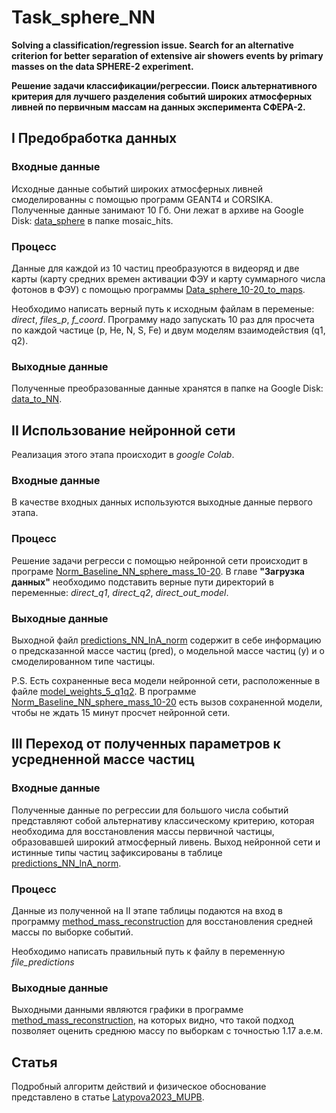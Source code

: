 # Task_sphere_NN
**Solving a classification/regression issue. Search for an alternative criterion for better separation of extensive air showers events by primary masses on the data SPHERE-2 experiment.**

**Решение задачи классификации/регрессии. Поиск альтернативного критерия для лучшего разделения событий широких атмосферных ливней по первичным массам на данных эксперимента СФЕРА-2.**


## I Предобработка данных
### Входные данные
Исходные данные событий широких атмосферных ливней смоделированны с помощью программ GEANT4 и CORSIKA. Полученные данные занимают 10 Гб.
Они лежат в архиве на Google Disk: [data_sphere](https://drive.google.com/drive/folders/1XtcPgxcZfs3CUC9Lfm7Dz3P0bNFvn7yW?usp=sharing) в папке mosaic_hits.

### Процесс
Данные для каждой из 10 частиц преобразуются в видеоряд и две карты (карту средних времен активации ФЭУ и карту суммарного числа фотонов в ФЭУ) с помощью программы [Data_sphere_10-20_to_maps](https://github.com/Vetselet/Task_sphere_NN/blob/main/Data_sphere_10-20_to_maps.ipynb).

Необходимо написать верный путь к исходным файлам в переменые: _direct_, _files_p_, _f_coord_.
Программу надо запускать 10 раз для просчета по каждой частице (p, He, N, S, Fe) и двум моделям взаимодействия (q1, q2).

### Выходные данные
Полученные преобразованные данные хранятся в папке на Google Disk: [data_to_NN](https://drive.google.com/drive/folders/1ukIC5x-TCWRd60Hng8-OchCcOwBb8gOr?usp=sharing).


## II Использование нейронной сети
Реализация этого этапа происходит в _google Colab_.

### Входные данные
В качестве входных данных используются выходные данные первого этапа.

### Процесс
Решение задачи регресси с помощью нейронной сети происходит в програме [Norm_Baseline_NN_sphere_mass_10-20](https://github.com/Vetselet/Task_sphere_NN/blob/main/Norm_Baseline_NN_sphere_mass_10-20.ipynb). 
В главе **"Загрузка данных"** необходимо подставить верные пути директорий в переменные: _direct_q1_, _direct_q2_, _direct_out_model_.

### Выходные данные
Выходной файл [predictions_NN_lnA_norm](https://github.com/Vetselet/Task_sphere_NN/blob/main/predictions_NN_lnA_norm.csv) содержит в себе информацию о предсказанной массе частиц (pred), о модельной массе частиц (y) и о смоделированном типе частицы.

P.S. Есть сохраненные веса модели нейронной сети, расположенные в файле [model_weights_5_q1q2](https://github.com/Vetselet/Task_sphere_NN/blob/main/model_weights_5_q1q2_norm.pth).
В программе [Norm_Baseline_NN_sphere_mass_10-20](https://github.com/Vetselet/Task_sphere_NN/blob/main/Norm_Baseline_NN_sphere_mass_10-20.ipynb) есть вызов сохраненной модели, чтобы не ждать 15 минут просчет нейронной сети.


## III Переход от полученных параметров к усредненной массе частиц
### Входные данные
Полученные данные по регрессии для большого числа событий представляют собой альтернативу классическому критерию, которая необходима для восстановления массы первичной частицы, образовавшей широкий атмосферный ливень.
Выход нейронной сети и истинные типы частиц зафиксированы в таблице [predictions_NN_lnA_norm](https://github.com/Vetselet/Task_sphere_NN/blob/main/predictions_NN_lnA_norm.csv). 

### Процесс
Данные из полученной на II этапе таблицы подаются на вход в программу [method_mass_reconstruction](https://github.com/Vetselet/Task_sphere_NN/blob/main/method_mass_reconstruction.ipynb) для восстановления средней массы по выборке событий.

Необходимо написать правильный путь к файлу в переменную _file_predictions_

### Выходные данные
Выходными данными являются графики в программе [method_mass_reconstruction](https://github.com/Vetselet/Task_sphere_NN/blob/main/method_mass_reconstruction.ipynb), на которых видно, что такой подход позволяет оценить среднюю массу по выборкам с точностью 1.17 а.е.м.

## Статья

Подробный алгоритм действий и физическое обоснование представлено в статье [Latypova2023_MUPB](https://github.com/Vetselet/Task_sphere_NN/blob/main/Latypova2023_MUPB.pdf).
